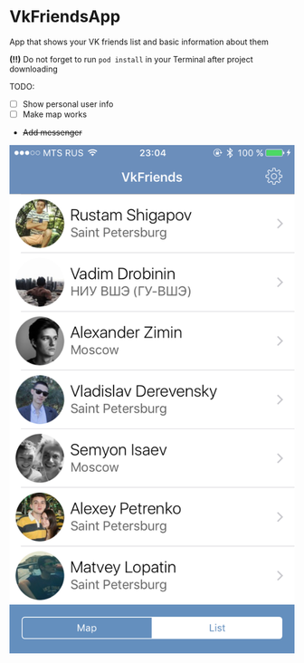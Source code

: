 # VkFriendsApp

App that shows your VK friends list and basic information about them

**(!!)** Do not forget to run ```pod install``` in your Terminal after project downloading

TODO:
- [ ] Show personal user info
- [ ]  Make map works
-  ~~Add messenger~~


![](VkFriendsApp/screen.png)

